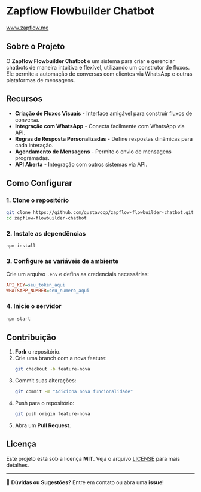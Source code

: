 # Zapflow Flowbuilder Chatbot
www.zapflow.me

## Sobre o Projeto
O **Zapflow Flowbuilder Chatbot** é um sistema para criar e gerenciar chatbots de maneira intuitiva e flexível, utilizando um construtor de fluxos. Ele permite a automação de conversas com clientes via WhatsApp e outras plataformas de mensagens.

## Recursos
- **Criação de Fluxos Visuais** - Interface amigável para construir fluxos de conversa.
- **Integração com WhatsApp** - Conecta facilmente com WhatsApp via API.
- **Regras de Resposta Personalizadas** - Define respostas dinâmicas para cada interação.
- **Agendamento de Mensagens** - Permite o envio de mensagens programadas.
- **API Aberta** - Integração com outros sistemas via API.

## Como Configurar
### 1. Clone o repositório
```sh
git clone https://github.com/gustavocp/zapflow-flowbuilder-chatbot.git
cd zapflow-flowbuilder-chatbot
```

### 2. Instale as dependências
```sh
npm install
```

### 3. Configure as variáveis de ambiente
Crie um arquivo `.env` e defina as credenciais necessárias:
```ini
API_KEY=seu_token_aqui
WHATSAPP_NUMBER=seu_numero_aqui
```

### 4. Inicie o servidor
```sh
npm start
```

## Contribuição
1. **Fork** o repositório.
2. Crie uma branch com a nova feature:
   ```sh
   git checkout -b feature-nova
   ```
3. Commit suas alterações:
   ```sh
   git commit -m "Adiciona nova funcionalidade"
   ```
4. Push para o repositório:
   ```sh
   git push origin feature-nova
   ```
5. Abra um **Pull Request**.

## Licença
Este projeto está sob a licença **MIT**. Veja o arquivo [LICENSE](LICENSE) para mais detalhes.

---
📩 **Dúvidas ou Sugestões?** Entre em contato ou abra uma **issue**!

